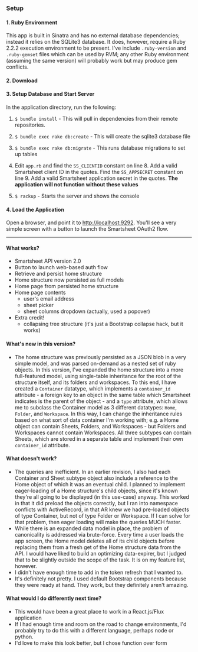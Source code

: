 ### Setup
#### 1. Ruby Environment
This app is built in Sinatra and has no external database dependencies; instead it relies on the SQLite3 database. It does, however, require a Ruby 2.2.2 execution environment to be present. I've include `.ruby-version` and `.ruby-gemset` files which can be used by RVM; any other Ruby environment (assuming the same version) will probably work but may produce gem conflicts.

#### 2. Download

#### 3. Setup Database and Start Server
In the application directory, run the following:

1. `$ bundle install` - This will pull in dependencies from their remote repositories.

2. `$ bundle exec rake db:create` - This will create the sqlite3 database file

3. `$ bundle exec rake db:migrate` - This runs database migrations to set up tables

4. Edit `app.rb` and find the `SS_CLIENTID` constant on line 8. Add a valid Smartsheet client ID in the quotes. Find the `SS_APPSECRET` constant on line 9. Add a valid Smartsheet application secret in the quotes. __The application will not function without these values__

5. `$ rackup` - Starts the server and shows the console

#### 4. Load the Application
Open a browser, and point it to [http://localhost:9292](http://localhost:9292). You'll see a very simple screen with a button to launch the Smartsheet OAuth2 flow.

---

#### What works?
- Smartsheet API version 2.0
- Button to launch web-based auth flow
- Retrieve and persist home structure
- Home structure now persisted as full models
- Home page from persisted home structure
- Home page contents
  - user's email address
  - sheet picker
  - sheet columns dropdown (actually, used a popover)
- Extra credit!
  - collapsing tree structure (it's just a Bootstrap collapse hack, but it works)

#### What's new in this version?
- The home structure was previously persisted as a JSON blob in a very simple model, and was parsed on-demand
as a nested set of ruby objects. In this version, I've expanded the home structure into a more full-featured
model, using single-table inheritance for the root of the structure itself, and its folders and workspaces.
To this end, I have created a `Container` datatype, which implements a `container_id` attribute - a foreign key
to an object in the same table which Smartsheet indicates is the parent of the object - and a `type` attribute,
which allows me to subclass the Container model as 3 different datatypes: `Home`, `Folder`, and `Workspace`. In
this way, I can change the inheritance rules based on what sort of data container I'm working with; e.g. a Home
object can contain Sheets, Folders, and Workspaces - but Folders and Workspaces cannot contain Workspaces. All
three subtypes can contain Sheets, which are stored in a separate table and implement their own `container_id`
attribute.

#### What doesn't work?
- The queries are inefficient. In an earlier revision, I also had each Container and Sheet subtype object also
include a reference to the Home object of which it was an eventual child. I planned to implement eager-loading
of a Home structure's child objects, since it's known they're all going to be displayed (in this use-case) anyway.
This worked in that it did preload the objects correctly, but I ran into namespace conflicts with ActiveRecord,
in that AR knew we had pre-loaded objects of type Container, but not of type Folder or Workspace. If I can solve
for that problem, then eager loading will make the queries MUCH faster.
- While there is an expanded data model in place, the problem of canonicality is addressed via brute-force. Every
time a user loads the app screen, the Home model deletes all of its child objects before replacing them from a
fresh get of the Home structure data from the API. I would have liked to build an optimizing data-expirer, but
I judged that to be slightly outside the scope of the task. It is on my feature list, however.
- I didn't have enough time to add in the token refresh that I wanted to.
- It's definitely not pretty. I used default Bootstrap components because they were ready at hand. They work, but they definitely aren't amazing.

#### What would I do differently next time?
- This would have been a great place to work in a React.js/Flux application
- If I had enough time and room on the road to change environments, I'd probably try to do this with a different language, perhaps node or python.
- I'd love to make this look better, but I chose function over form
